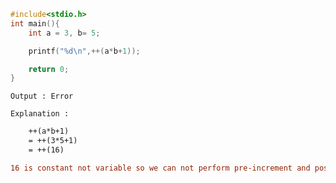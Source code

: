 ```c
#include<stdio.h>
int main(){
    int a = 3, b= 5;

    printf("%d\n",++(a*b+1));

    return 0;
}
```

`Output : Error `

`Explanation :`
```diff
    ++(a*b+1)
    = ++(3*5+1)
    = ++(16)

16 is constant not variable so we can not perform pre-increment and post increment operation on constant. Pre-increment and post increment are perform on variable.
```